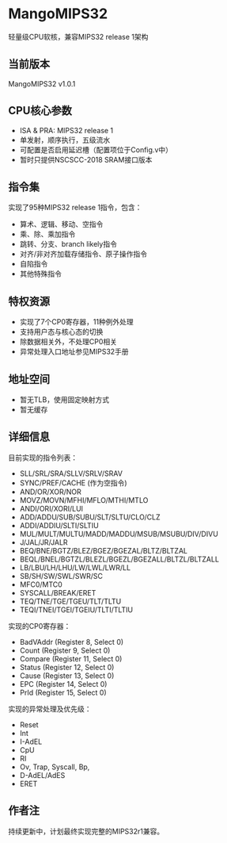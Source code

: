 # MangoMIPS32
轻量级CPU软核，兼容MIPS32 release 1架构

## 当前版本
MangoMIPS32 v1.0.1

## CPU核心参数
- ISA & PRA: MIPS32 release 1
- 单发射，顺序执行，五级流水
- 可配置是否启用延迟槽（配置项位于Config.v中）
- 暂时只提供NSCSCC-2018 SRAM接口版本

## 指令集
实现了95种MIPS32 release 1指令，包含：
- 算术、逻辑、移动、空指令
- 乘、除、乘加指令
- 跳转、分支、branch likely指令
- 对齐/非对齐加载存储指令、原子操作指令
- 自陷指令
- 其他特殊指令

## 特权资源
- 实现了7个CP0寄存器，11种例外处理
- 支持用户态与核心态的切换
- 除数据相关外，不处理CP0相关
- 异常处理入口地址参见MIPS32手册

## 地址空间
- 暂无TLB，使用固定映射方式
- 暂无缓存

## 详细信息
目前实现的指令列表：
- SLL/SRL/SRA/SLLV/SRLV/SRAV
- SYNC/PREF/CACHE (作为空指令)
- AND/OR/XOR/NOR
- MOVZ/MOVN/MFHI/MFLO/MTHI/MTLO
- ANDI/ORI/XORI/LUI
- ADD/ADDU/SUB/SUBU/SLT/SLTU/CLO/CLZ
- ADDI/ADDIU/SLTI/SLTIU
- MUL/MULT/MULTU/MADD/MADDU/MSUB/MSUBU/DIV/DIVU
- J/JAL/JR/JALR
- BEQ/BNE/BGTZ/BLEZ/BGEZ/BGEZAL/BLTZ/BLTZAL
- BEQL/BNEL/BGTZL/BLEZL/BGEZL/BGEZALL/BLTZL/BLTZALL
- LB/LBU/LH/LHU/LW/LWL/LWR/LL
- SB/SH/SW/SWL/SWR/SC
- MFC0/MTC0
- SYSCALL/BREAK/ERET
- TEQ/TNE/TGE/TGEU/TLT/TLTU
- TEQI/TNEI/TGEI/TGEIU/TLTI/TLTIU

实现的CP0寄存器：
- BadVAddr (Register  8, Select 0)
- Count    (Register  9, Select 0)
- Compare  (Register 11, Select 0)
- Status   (Register 12, Select 0)
- Cause    (Register 13, Select 0)
- EPC      (Register 14, Select 0)
- PrId     (Register 15, Select 0)

实现的异常处理及优先级：
- Reset
- Int
- I-AdEL
- CpU
- RI
- Ov, Trap, Syscall, Bp,
- D-AdEL/AdES
- ERET

## 作者注
持续更新中，计划最终实现完整的MIPS32r1兼容。
